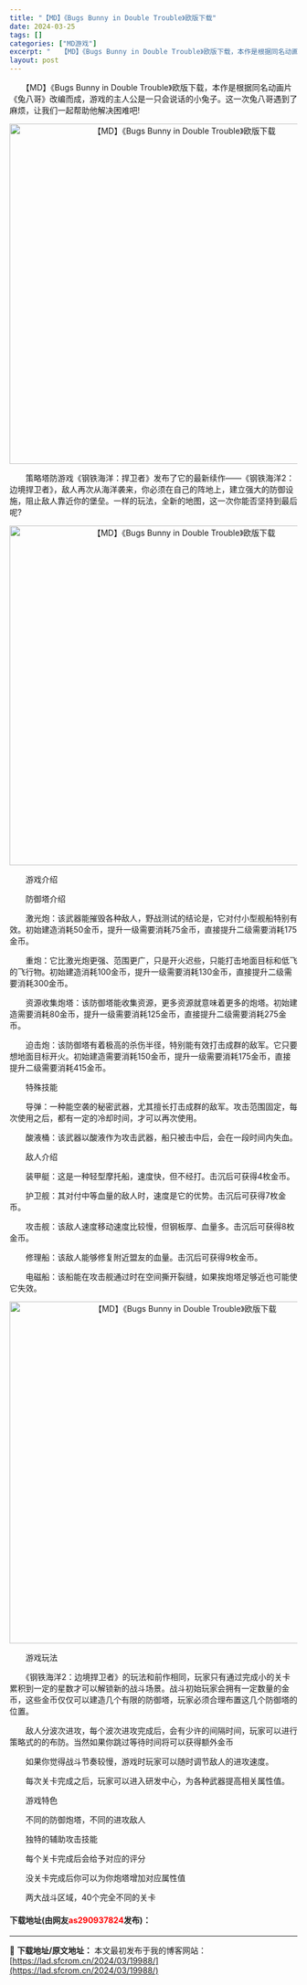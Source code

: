 ```yaml
---
title: "【MD】《Bugs Bunny in Double Trouble》欧版下载"
date: 2024-03-25
tags: []
categories: ["MD游戏"]
excerpt: "　　【MD】《Bugs Bunny in Double Trouble》欧版下载，本作是根据同名动画片《兔八哥》改编而成，游戏的主人公是一只会说话的小兔子。这一次兔八哥遇到了麻烦，让我们一起帮助他解决困难吧! 　　策略塔防游戏《钢铁海洋：捍卫者》发布了它的最新续作&mdash;&mdash;《钢铁海&hellip;"
layout: post
---
```


 <p>　　【MD】《Bugs Bunny in Double Trouble》欧版下载，本作是根据同名动画片《兔八哥》改编而成，游戏的主人公是一只会说话的小兔子。这一次兔八哥遇到了麻烦，让我们一起帮助他解决困难吧!</p> <p align="center"><img align="" border="0" src="https://lad.sfcrom.cn/wp-content/uploads/2024/03/20240325_6601079367f4e.png" width="596" alt="【MD】《Bugs Bunny in Double Trouble》欧版下载" /></p> <p>　　策略塔防游戏《钢铁海洋：捍卫者》发布了它的最新续作&mdash;&mdash;《钢铁海洋2：边境捍卫者》，敌人再次从海洋袭来，你必须在自己的阵地上，建立强大的防御设施，阻止敌人靠近你的堡垒。一样的玩法，全新的地图，这一次你能否坚持到最后呢?</p> <p align="center"><img align="" border="0" src="https://lad.sfcrom.cn/wp-content/uploads/2024/03/20240325_66010794343df.png" width="595" alt="【MD】《Bugs Bunny in Double Trouble》欧版下载" /></p> <p>　　游戏介绍</p> <p>　　防御塔介绍</p> <p>　　激光炮：该武器能摧毁各种敌人，野战测试的结论是，它对付小型舰船特别有效。初始建造消耗50金币，提升一级需要消耗75金币，直接提升二级需要消耗175金币。</p> <p>　　重炮：它比激光炮更强、范围更广，只是开火迟些，只能打击地面目标和低飞的飞行物。初始建造消耗100金币，提升一级需要消耗130金币，直接提升二级需要消耗300金币。</p> <p>　　资源收集炮塔：该防御塔能收集资源，更多资源就意味着更多的炮塔。初始建造需要消耗80金币，提升一级需要消耗125金币，直接提升二级需要消耗275金币。</p> <p>　　迫击炮：该防御塔有着极高的杀伤半径，特别能有效打击成群的敌军。它只要想地面目标开火。初始建造需要消耗150金币，提升一级需要消耗175金币，直接提升二级需要消耗415金币。</p> <p>　　特殊技能</p> <p>　　导弹：一种能空袭的秘密武器，尤其擅长打击成群的敌军。攻击范围固定，每次使用之后，都有一定的冷却时间，才可以再次使用。</p> <p>　　酸液桶：该武器以酸液作为攻击武器，船只被击中后，会在一段时间内失血。</p> <p>　　敌人介绍</p> <p>　　装甲艇：这是一种轻型摩托船，速度快，但不经打。击沉后可获得4枚金币。</p> <p>　　护卫舰：其对付中等血量的敌人时，速度是它的优势。击沉后可获得7枚金币。</p> <p>　　攻击舰：该敌人速度移动速度比较慢，但钢板厚、血量多。击沉后可获得8枚金币。</p> <p>　　修理船：该敌人能够修复附近盟友的血量。击沉后可获得9枚金币。</p> <p>　　电磁船：该船能在攻击舰通过时在空间撕开裂缝，如果挨炮塔足够近也可能使它失效。</p> <p align="center"><img align="" border="0" src="https://lad.sfcrom.cn/wp-content/uploads/2024/03/20240325_66010794ef5e1.png" width="599" alt="【MD】《Bugs Bunny in Double Trouble》欧版下载" /></p> <p>　　游戏玩法</p> <p>　　《钢铁海洋2：边境捍卫者》的玩法和前作相同，玩家只有通过完成小的关卡累积到一定的星数才可以解锁新的战斗场景。战斗初始玩家会拥有一定数量的金币，这些金币仅仅可以建造几个有限的防御塔，玩家必须合理布置这几个防御塔的位置。</p> <p>　　敌人分波次进攻，每个波次进攻完成后，会有少许的间隔时间，玩家可以进行策略式的的布防。当然如果你跳过等待时间将可以获得额外金币</p> <p>　　如果你觉得战斗节奏较慢，游戏时玩家可以随时调节敌人的进攻速度。</p> <p>　　每次关卡完成之后，玩家可以进入研发中心，为各种武器提高相关属性值。</p> <p>　　游戏特色</p> <p>　　不同的防御炮塔，不同的进攻敌人</p> <p>　　独特的辅助攻击技能</p> <p>　　每个关卡完成后会给予对应的评分</p> <p>　　没关卡完成后你可以为你炮塔增加对应属性值</p> <p>　　两大战斗区域，40个完全不同的关卡</p> <p><h4>下载地址(由网友<font color="red">as290937824</font>发布)：</h4></p> 

---
📖 **下载地址/原文地址：** 本文最初发布于我的博客网站：[https://lad.sfcrom.cn/2024/03/19988/](https://lad.sfcrom.cn/2024/03/19988/)
